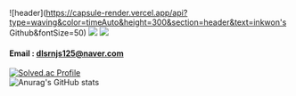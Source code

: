 ![header](https://capsule-render.vercel.app/api?type=waving&color=timeAuto&height=300&section=header&text=inkwon's Github&fontSize=50)
<a href="https://velog.io/@dlsrnjs125"><img src="https://img.shields.io/badge/Velog-20C997?style=flat-square&logo=velog&logoColor=white"/></a> 
<a href="https://hill-rosehip-0d5.notion.site/inkwon-Hwang-8aa0da86b47749e0a69a3195de95e73e"><img src="https://img.shields.io/badge/Notion-000000?style=flat-square&logo=Notion&logoColor=white"/></a>
#### Email : dlsrnjs125@naver.com    
[![Solved.ac Profile](http://mazassumnida.wtf/api/v2/generate_badge?boj=dlsrnjs125)](https://solved.ac/dlsrnjs125/)    
![Anurag's GitHub stats](https://github-readme-stats.vercel.app/api?username=dlsrnjs125&show_icons=true&theme=radical)
